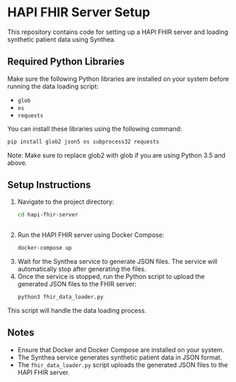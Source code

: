 # HAPI FHIR Server Setup

This repository contains code for setting up a HAPI FHIR server and loading synthetic patient data using Synthea.

## Required Python Libraries

Make sure the following Python libraries are installed on your system before running the data loading script:

- `glob`
- `os`
- `requests`

You can install these libraries using the following command:

```bash
pip install glob2 json5 os subprocess32 requests
```

Note: Make sure to replace glob2 with glob if you are using Python 3.5 and above.


## Setup Instructions

1. Navigate to the project directory:
   ```bash
   cd hapi-fhir-server
 
2. Run the HAPI FHIR server using Docker Compose:  
   ```bash
   docker-compose up

3. Wait for the Synthea service to generate JSON files. The service will automatically stop after generating the files.
4. Once the service is stopped, run the Python script to upload the generated JSON files to the FHIR server:
   ```bash
   python3 fhir_data_loader.py
This script will handle the data loading process.

## Notes

- Ensure that Docker and Docker Compose are installed on your system.
- The Synthea service generates synthetic patient data in JSON format.
- The `fhir_data_loader.py` script uploads the generated JSON files to the HAPI FHIR server.
